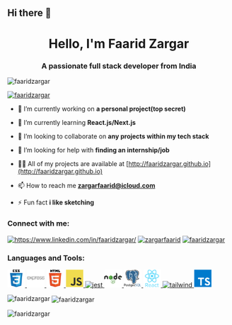 ## Hi there 👋

<h1 align="center">Hello, I'm Faarid Zargar</h1>
<h3 align="center">A passionate full stack developer from India</h3>

<p align="left"> <img src="https://komarev.com/ghpvc/?username=faaridzargar&label=Profile%20views&color=0e75b6&style=flat" alt="faaridzargar" /> </p>

<p align="left"> <a href="https://github.com/ryo-ma/github-profile-trophy"><img src="https://github-profile-trophy.vercel.app/?username=faaridzargar" alt="faaridzargar" /></a> </p>

- 🔭 I’m currently working on **a personal project(top secret)**

- 🌱 I’m currently learning **React.js/Next.js**

- 👯 I’m looking to collaborate on **any projects within my tech stack**

- 🤝 I’m looking for help with **finding an internship/job**

- 👨‍💻 All of my projects are available at [http://faaridzargar.github.io](http://faaridzargar.github.io)

- 📫 How to reach me **zargarfaarid@icloud.com**

- ⚡ Fun fact **i like sketching**

<h3 align="left">Connect with me:</h3>
<p align="left">
<a href="https://linkedin.com/in/https://www.linkedin.com/in/faaridzargar/" target="blank"><img align="center" src="https://raw.githubusercontent.com/rahuldkjain/github-profile-readme-generator/master/src/images/icons/Social/linked-in-alt.svg" alt="https://www.linkedin.com/in/faaridzargar/" height="30" width="40" /></a>
<a href="https://www.hackerrank.com/zargarfaarid" target="blank"><img align="center" src="https://raw.githubusercontent.com/rahuldkjain/github-profile-readme-generator/master/src/images/icons/Social/hackerrank.svg" alt="zargarfaarid" height="30" width="40" /></a>
<a href="https://www.leetcode.com/faaridzargar" target="blank"><img align="center" src="https://raw.githubusercontent.com/rahuldkjain/github-profile-readme-generator/master/src/images/icons/Social/leet-code.svg" alt="faaridzargar" height="30" width="40" /></a>
</p>

<h3 align="left">Languages and Tools:</h3>
<p align="left"> <a href="https://www.w3schools.com/css/" target="_blank" rel="noreferrer"> <img src="https://raw.githubusercontent.com/devicons/devicon/master/icons/css3/css3-original-wordmark.svg" alt="css3" width="40" height="40"/> </a> <a href="https://expressjs.com" target="_blank" rel="noreferrer"> <img src="https://raw.githubusercontent.com/devicons/devicon/master/icons/express/express-original-wordmark.svg" alt="express" width="40" height="40"/> </a> <a href="https://www.w3.org/html/" target="_blank" rel="noreferrer"> <img src="https://raw.githubusercontent.com/devicons/devicon/master/icons/html5/html5-original-wordmark.svg" alt="html5" width="40" height="40"/> </a> <a href="https://developer.mozilla.org/en-US/docs/Web/JavaScript" target="_blank" rel="noreferrer"> <img src="https://raw.githubusercontent.com/devicons/devicon/master/icons/javascript/javascript-original.svg" alt="javascript" width="40" height="40"/> </a> <a href="https://jestjs.io" target="_blank" rel="noreferrer"> <img src="https://www.vectorlogo.zone/logos/jestjsio/jestjsio-icon.svg" alt="jest" width="40" height="40"/> </a> <a href="https://nodejs.org" target="_blank" rel="noreferrer"> <img src="https://raw.githubusercontent.com/devicons/devicon/master/icons/nodejs/nodejs-original-wordmark.svg" alt="nodejs" width="40" height="40"/> </a> <a href="https://www.postgresql.org" target="_blank" rel="noreferrer"> <img src="https://raw.githubusercontent.com/devicons/devicon/master/icons/postgresql/postgresql-original-wordmark.svg" alt="postgresql" width="40" height="40"/> </a> <a href="https://reactjs.org/" target="_blank" rel="noreferrer"> <img src="https://raw.githubusercontent.com/devicons/devicon/master/icons/react/react-original-wordmark.svg" alt="react" width="40" height="40"/> </a> </a> <a href="https://tailwindcss.com/" target="_blank" rel="noreferrer"> <img src="https://www.vectorlogo.zone/logos/tailwindcss/tailwindcss-icon.svg" alt="tailwind" width="40" height="40"/> </a> <a href="https://www.typescriptlang.org/" target="_blank" rel="noreferrer"> <img src="https://raw.githubusercontent.com/devicons/devicon/master/icons/typescript/typescript-original.svg" alt="typescript" width="40" height="40"/> </a> </p>

<p><img align="left" src="https://github-readme-stats.vercel.app/api/top-langs?username=faaridzargar&show_icons=true&locale=en&layout=compact" alt="faaridzargar" /></p>

<p>&nbsp;<img align="center" src="https://github-readme-stats.vercel.app/api?username=faaridzargar&show_icons=true&locale=en" alt="faaridzargar" /></p>

<p><img align="center" src="https://github-readme-streak-stats.herokuapp.com/?user=faaridzargar&" alt="faaridzargar" /></p>

